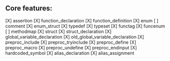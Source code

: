 ## Core features:

[X] assertion
[X] function_declaration
[X] function_definition
[X] enum
[ ] comment
[X] enum_struct
[X] typedef
[X] typeset
[X] functag
[X] funcenum
[ ] methodmap
[X] struct
[X] struct_declaration
[X] global_variable_declaration
[X] old_global_variable_declaration
[X] preproc_include
[X] preproc_tryinclude
[X] preproc_define
[X] preproc_macro
[X] preproc_undefine
[X] preproc_endinput
[X] hardcoded_symbol
[X] alias_declaration
[X] alias_assignment